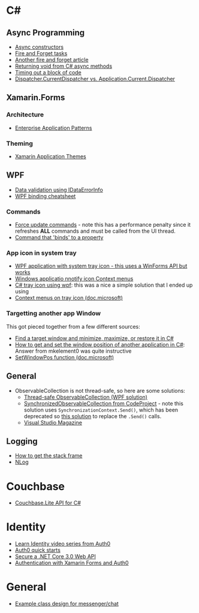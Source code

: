 # C#
## Async Programming
- [Async constructors](https://blog.stephencleary.com/2013/01/async-oop-2-constructors.html)
- [Fire and Forget tasks](https://stackoverflow.com/questions/12803012/fire-and-forget-with-async-vs-old-async-delegate)
- [Another fire and forget article ](https://johnthiriet.com/removing-async-void/)
- [Returning void from C# async methods](https://app.pluralsight.com/guides/returning-void-from-c-async-method)
- [Timing out a block of code](https://stackoverflow.com/questions/13513650/how-to-set-timeout-for-a-line-of-c-sharp-code)
- [Dispatcher.CurrentDispatcher vs. Application.Current.Dispatcher](https://stackoverflow.com/questions/10448987/dispatcher-currentdispatcher-vs-application-current-dispatcher)

## Xamarin.Forms
### Architecture
- [Enterprise Application Patterns](https://docs.microsoft.com/en-us/xamarin/xamarin-forms/enterprise-application-patterns/)
### Theming
- [Xamarin Application Themes](https://docs.microsoft.com/en-us/xamarin/xamarin-forms/user-interface/theming/theming)

## WPF
- [Data validation using IDataErrorInfo](https://www.codeproject.com/tips/858492/wpf-validation-using-idataerrorinfo)
- [WPF binding cheatsheet](https://www.nbdtech.com/Free/WpfBinding.pdf)
### Commands
- [Force update commands](https://stackoverflow.com/questions/783104/refresh-wpf-command) - note this has a performance penalty since it refreshes **ALL** commands and must be called from the UI thread.
- [Command that 'binds' to a property](https://stackoverflow.com/questions/1751966/commandmanager-invalidaterequerysuggested-isnt-fast-enough-what-can-i-do)
  
 ### App icon in system tray
 - [WPF application with system tray icon - this uses a WinForms API but works](https://stackoverflow.com/questions/1472633/wpf-application-that-only-has-a-tray-icon)
 - [Windows applicatio nnotify icon Context menus](https://docs.microsoft.com/en-us/dotnet/api/system.windows.forms.notifyicon.contextmenu?view=netframework-4.8)
 - [C# tray icon using wpf](https://stackoverflow.com/questions/12428006/c-sharp-trayicon-using-wpf): this was a nice a simple solution that I ended up using
 - [Context menus on tray icon (doc.microsoft)](https://docs.microsoft.com/en-us/dotnet/api/system.windows.forms.notifyicon.contextmenu?view=netframework-4.8)
 
### Targetting another app Window
This got pieced together from a few different sources:
- [Find a target window and minimize, maximize, or restore it in C#](http://csharphelper.com/blog/2016/12/find-a-target-window-and-minimize-maximize-or-restore-it-in-c/)
- [How to get and set the window position of another application in C#](https://stackoverflow.com/questions/1364440/how-to-get-and-set-the-window-position-of-another-application-in-c-sharp): Answer from mkelement0 was quite instructive
- [SetWindowPos function (doc.microsoft)](https://docs.microsoft.com/en-us/windows/win32/api/winuser/nf-winuser-setwindowpos)

## General
- ObservableCollection is not thread-safe, so here are some solutions:
  - [Thread-safe ObservableCollection (WPF solution)](https://stackoverflow.com/questions/23108045/how-to-make-observablecollection-thread-safe)
  - [SynchronizedObservableCollection from CodeProject](https://www.codeproject.com/tips/998619/thread-safe-observablecollection-t) - note this solution uses ```SynchronizationContext.Send()```, which has been deprecated so [this solution](https://stackoverflow.com/questions/22441499/replacement-for-synchronizationcontext-send-in-portable-class-libraries) to replace the ```.Send()``` calls.
  - [Visual Studio Magazine](https://visualstudiomagazine.com/Home.aspx)
  
## Logging
- [How to get the stack frame](https://www.csharp-examples.net/reflection-callstack/)
- [NLog](https://github.com/NLog/NLog)

# Couchbase
- [Couchbase.Lite API for C#](https://docs.couchbase.com/couchbase-lite/current/csharp.html)

# Identity
- [Learn Identity video series from Auth0](https://auth0.com/docs/videos/learn-identity-series)
- [Auth0 quick starts](https://auth0.com/docs/quickstarts)
- [Secure a .NET Core 3.0 Web API](https://auth0.com/blog/how-to-build-and-secure-web-apis-with-aspnet-core-3/)
- [Authentication with Xamarin Forms and Auth0](https://purple.telstra.com/blog/authentication-with-xamarin-forms-and-auth0)

# General
- [Example class design for messenger/chat](https://github.com/yoosuf/Messenger)
